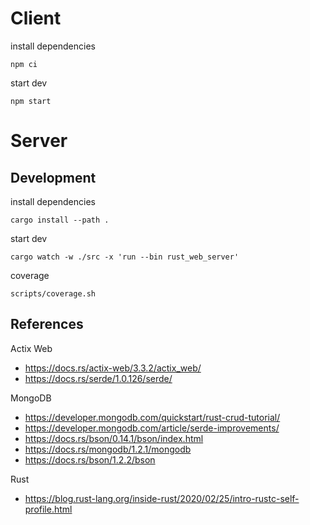 # Client

install dependencies

```shell
npm ci
```

start dev

```shell
npm start
```

# Server

## Development

install dependencies

```shell
cargo install --path .
```

start dev

```shell
cargo watch -w ./src -x 'run --bin rust_web_server'
```

coverage

```shell
scripts/coverage.sh
```

## References

Actix Web

- https://docs.rs/actix-web/3.3.2/actix_web/
- https://docs.rs/serde/1.0.126/serde/

MongoDB

- https://developer.mongodb.com/quickstart/rust-crud-tutorial/
- https://developer.mongodb.com/article/serde-improvements/
- https://docs.rs/bson/0.14.1/bson/index.html
- https://docs.rs/mongodb/1.2.1/mongodb
- https://docs.rs/bson/1.2.2/bson


Rust

- https://blog.rust-lang.org/inside-rust/2020/02/25/intro-rustc-self-profile.html
